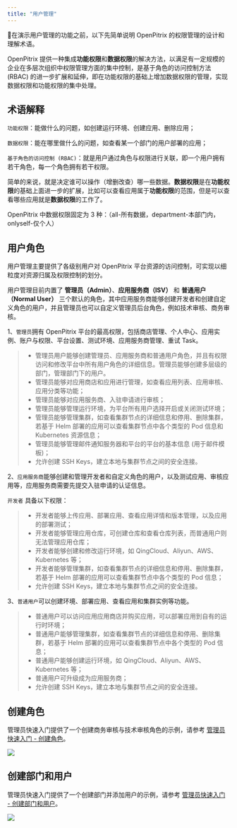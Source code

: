 ```yaml
---
title: "用户管理"
---
```


在演示用户管理的功能之前，以下先简单说明 OpenPitrix 的权限管理的设计和理解术语。

OpenPitrix 提供一种集成**功能权限**和**数据权限**的解决方法，以满足有一定规模的企业在多层次组织中权限管理方面的集中控制，是基于角色的访问控制方法 (RBAC) 的进一步扩展和延伸，即在功能权限的基础上增加数据权限的管理，实现数据权限和功能权限的集中处理。


## 术语解释

`功能权限`：能做什么的问题，如创建运行环境、创建应用、删除应用；

`数据权限`：能在哪里做什么的问题，如查看某一个部门的用户部署的应用；

`基于角色的访问控制 (RBAC)`：就是用户通过角色与权限进行关联，即一个用户拥有若干角色，每一个角色拥有若干权限。

简单的来说，就是决定谁可以操作（增删改查）哪一些数据。**数据权限**是在**功能权限**的基础上面进一步的扩展，比如可以查看应用属于**功能权限**的范围，但是可以查看哪些应用就是**数据权限**的工作了。

OpenPitrix 中数据权限固定为 3 种：（all-所有数据，department-本部门内，onlyself-仅个人）

## 用户角色

用户管理主要提供了各级别用户对 OpenPitrix 平台资源的访问控制，可实现以细粒度对资源归属及权限控制的划分。

用户管理目前内置了 **管理员（Admin）**、**应用服务商（ISV）** 和 **普通用户（Normal User）** 三个默认的角色，其中应用服务商能够创建开发者和创建自定义角色的用户，并且管理员也可以自定义管理员后台角色，例如技术审核、商务审核。


1、`管理员`拥有 OpenPitrix 平台的最高权限，包括商店管理、个人中心、应用实例、账户与权限、平台设置、测试环境、应用服务商管理、重试 Task。

> - 管理员用户能够创建管理员、应用服务商和普通用户角色，并且有权限访问和修改平台中所有用户角色的详细信息。管理员能够创建多层级的部门，管理部门下的用户。
> - 管理员能够对应用商店和应用进行管理，如查看应用列表、应用审核、应用分类等功能；
> - 管理员能够对应用服务商、入驻申请进行审核；
> - 管理员能够管理运行环境，为平台所有用户选择开启或关闭测试环境；
> - 管理员能够管理集群，如查看集群节点的详细信息和停用、删除集群，若基于 Helm 部署的应用可以查看集群节点中各个类型的 Pod 信息和 Kubernetes 资源信息；
> - 管理员能够管理邮件通知服务器和平台的平台的基本信息 (用于邮件模板)；
> - 允许创建 SSH Keys，建立本地与集群节点之间的安全连接。

 
2、`应用服务商`能够创建和管理开发者和自定义角色的用户，以及测试应用、审核应用等，应用服务商需要先提交入驻申请的认证信息。

`开发者` 具备以下权限：

> - 开发者能够上传应用、部署应用、查看应用详情和版本管理，以及应用的部署测试；
> - 开发者能够管理应用仓库，可创建仓库和查看仓库列表，而普通用户则无法管理应用仓库；
> - 开发者能够创建和修改运行环境，如 QingCloud、Aliyun、AWS、Kubernetes 等；
> - 开发者能够管理集群，如查看集群节点的详细信息和停用、删除集群，若基于 Helm 部署的应用可以查看集群节点中各个类型的 Pod 信息；
> - 允许创建 SSH Keys，建立本地与集群节点之间的安全连接。

3、`普通用户`可以创建环境、部署应用、查看应用和集群实例等功能。

> - 普通用户可以访问应用应用商店并购买应用，可以部署应用到自有的运行时环境；
> - 普通用户能够管理集群，如查看集群节点的详细信息和停用、删除集群，若基于 Helm 部署的应用可以查看集群节点中各个类型的 Pod 信息；
> - 普通用户能够创建运行环境，如 QingCloud、Aliyun、AWS、Kubernetes 等；
> - 普通用户可升级成为应用服务商；
> - 允许创建 SSH Keys，建立本地与集群节点之间的安全连接。


## 创建角色

管理员快速入门提供了一个创建商务审核与技术审核角色的示例，请参考 [管理员快速入门 - 创建角色](../getting-start/admin-quick-start#创建角色)。

![](https://pek3b.qingstor.com/kubesphere-docs/png/20190621175841.png)

## 创建部门和用户

管理员快速入门提供了一个创建部门并添加用户的示例，请参考 [管理员快速入门 - 创建部门和用户](../getting-start/admin-quick-start#创建部门和用户)。

![](https://pek3b.qingstor.com/kubesphere-docs/png/20190621180002.png)





